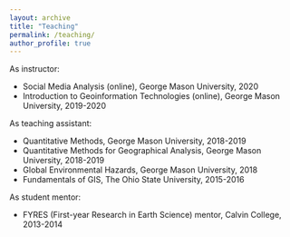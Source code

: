 ```yaml
---
layout: archive
title: "Teaching"
permalink: /teaching/
author_profile: true
---
```


As instructor:
-	Social Media Analysis (online), George Mason University, 2020
-	Introduction to Geoinformation Technologies (online), George Mason University, 2019-2020

As teaching assistant:
-	Quantitative Methods, George Mason University, 2018-2019
-	Quantitative Methods for Geographical Analysis, George Mason University, 2018-2019
-	Global Environmental Hazards, George Mason University, 2018
-	Fundamentals of GIS, The Ohio State University, 2015-2016

As student mentor:
-	FYRES (First-year Research in Earth Science) mentor, Calvin College, 2013-2014

